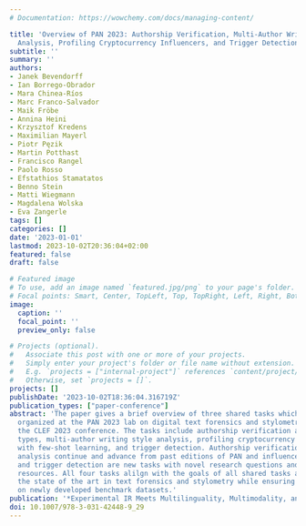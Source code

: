 ```yaml
---
# Documentation: https://wowchemy.com/docs/managing-content/

title: 'Overview of PAN 2023: Authorship Verification, Multi-Author Writing Style
  Analysis, Profiling Cryptocurrency Influencers, and Trigger Detection'
subtitle: ''
summary: ''
authors:
- Janek Bevendorff
- Ian Borrego-Obrador
- Mara Chinea-Ríos
- Marc Franco-Salvador
- Maik Fröbe
- Annina Heini
- Krzysztof Kredens
- Maximilian Mayerl
- Piotr Pęzik
- Martin Potthast
- Francisco Rangel
- Paolo Rosso
- Efstathios Stamatatos
- Benno Stein
- Matti Wiegmann
- Magdalena Wolska
- Eva Zangerle
tags: []
categories: []
date: '2023-01-01'
lastmod: 2023-10-02T20:36:04+02:00
featured: false
draft: false

# Featured image
# To use, add an image named `featured.jpg/png` to your page's folder.
# Focal points: Smart, Center, TopLeft, Top, TopRight, Left, Right, BottomLeft, Bottom, BottomRight.
image:
  caption: ''
  focal_point: ''
  preview_only: false

# Projects (optional).
#   Associate this post with one or more of your projects.
#   Simply enter your project's folder or file name without extension.
#   E.g. `projects = ["internal-project"]` references `content/project/deep-learning/index.md`.
#   Otherwise, set `projects = []`.
projects: []
publishDate: '2023-10-02T18:36:04.316719Z'
publication_types: ["paper-conference"]
abstract: 'The paper gives a brief overview of three shared tasks which have been
  organized at the PAN 2023 lab on digital text forensics and stylometry hosted at
  the CLEF 2023 conference. The tasks include authorship verification across discourse
  types, multi-author writing style analysis, profiling cryptocurrency influencers
  with few-shot learning, and trigger detection. Authorship verification and multi-author
  analysis continue and advance from past editions of PAN and influencer profiling
  and trigger detection are new tasks with novel research questions and evaluation
  resources. All four tasks alilgn with the goals of all shared tasks at PAN: to advance
  the state of the art in text forensics and stylometry while ensuring objective evaluation
  on newly developed benchmark datasets.'
publication: '*Experimental IR Meets Multilinguality, Multimodality, and Interaction*'
doi: 10.1007/978-3-031-42448-9_29
---
```

